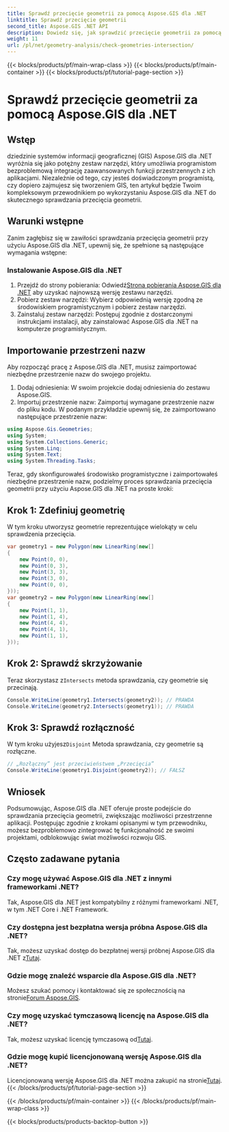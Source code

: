```yaml
---
title: Sprawdź przecięcie geometrii za pomocą Aspose.GIS dla .NET
linktitle: Sprawdź przecięcie geometrii
second_title: Aspose.GIS .NET API
description: Dowiedz się, jak sprawdzić przecięcie geometrii za pomocą Aspose.GIS dla .NET, korzystając ze wskazówek krok po kroku. Ulepsz swój rozwój GIS bez wysiłku.
weight: 11
url: /pl/net/geometry-analysis/check-geometries-intersection/
---
```


{{< blocks/products/pf/main-wrap-class >}}
{{< blocks/products/pf/main-container >}}
{{< blocks/products/pf/tutorial-page-section >}}

# Sprawdź przecięcie geometrii za pomocą Aspose.GIS dla .NET

## Wstęp
dziedzinie systemów informacji geograficznej (GIS) Aspose.GIS dla .NET wyróżnia się jako potężny zestaw narzędzi, który umożliwia programistom bezproblemową integrację zaawansowanych funkcji przestrzennych z ich aplikacjami. Niezależnie od tego, czy jesteś doświadczonym programistą, czy dopiero zajmujesz się tworzeniem GIS, ten artykuł będzie Twoim kompleksowym przewodnikiem po wykorzystaniu Aspose.GIS dla .NET do skutecznego sprawdzania przecięcia geometrii.
## Warunki wstępne
Zanim zagłębisz się w zawiłości sprawdzania przecięcia geometrii przy użyciu Aspose.GIS dla .NET, upewnij się, że spełnione są następujące wymagania wstępne:
### Instalowanie Aspose.GIS dla .NET
1.  Przejdź do strony pobierania: Odwiedź[Strona pobierania Aspose.GIS dla .NET](https://releases.aspose.com/gis/net/) aby uzyskać najnowszą wersję zestawu narzędzi.
2. Pobierz zestaw narzędzi: Wybierz odpowiednią wersję zgodną ze środowiskiem programistycznym i pobierz zestaw narzędzi.
3. Zainstaluj zestaw narzędzi: Postępuj zgodnie z dostarczonymi instrukcjami instalacji, aby zainstalować Aspose.GIS dla .NET na komputerze programistycznym.

## Importowanie przestrzeni nazw
Aby rozpocząć pracę z Aspose.GIS dla .NET, musisz zaimportować niezbędne przestrzenie nazw do swojego projektu.
1. Dodaj odniesienia: W swoim projekcie dodaj odniesienia do zestawu Aspose.GIS.
2. Importuj przestrzenie nazw: Zaimportuj wymagane przestrzenie nazw do pliku kodu. W podanym przykładzie upewnij się, że zaimportowano następujące przestrzenie nazw:
```csharp
using Aspose.Gis.Geometries;
using System;
using System.Collections.Generic;
using System.Linq;
using System.Text;
using System.Threading.Tasks;
```

Teraz, gdy skonfigurowałeś środowisko programistyczne i zaimportowałeś niezbędne przestrzenie nazw, podzielmy proces sprawdzania przecięcia geometrii przy użyciu Aspose.GIS dla .NET na proste kroki:
## Krok 1: Zdefiniuj geometrię
W tym kroku utworzysz geometrie reprezentujące wielokąty w celu sprawdzenia przecięcia.
```csharp
var geometry1 = new Polygon(new LinearRing(new[]
{
    new Point(0, 0),
    new Point(0, 3),
    new Point(3, 3),
    new Point(3, 0),
    new Point(0, 0),
}));
var geometry2 = new Polygon(new LinearRing(new[]
{
    new Point(1, 1),
    new Point(1, 4),
    new Point(4, 4),
    new Point(4, 1),
    new Point(1, 1),
}));
```
## Krok 2: Sprawdź skrzyżowanie
 Teraz skorzystasz z`Intersects` metoda sprawdzania, czy geometrie się przecinają.
```csharp
Console.WriteLine(geometry1.Intersects(geometry2)); // PRAWDA
Console.WriteLine(geometry2.Intersects(geometry1)); // PRAWDA
```
## Krok 3: Sprawdź rozłączność
 W tym kroku użyjesz`Disjoint` Metoda sprawdzania, czy geometrie są rozłączne.
```csharp
// „Rozłączny” jest przeciwieństwem „Przecięcia”
Console.WriteLine(geometry1.Disjoint(geometry2)); // FAŁSZ
```

## Wniosek
Podsumowując, Aspose.GIS dla .NET oferuje proste podejście do sprawdzania przecięcia geometrii, zwiększając możliwości przestrzenne aplikacji. Postępując zgodnie z krokami opisanymi w tym przewodniku, możesz bezproblemowo zintegrować tę funkcjonalność ze swoimi projektami, odblokowując świat możliwości rozwoju GIS.
## Często zadawane pytania
### Czy mogę używać Aspose.GIS dla .NET z innymi frameworkami .NET?
Tak, Aspose.GIS dla .NET jest kompatybilny z różnymi frameworkami .NET, w tym .NET Core i .NET Framework.
### Czy dostępna jest bezpłatna wersja próbna Aspose.GIS dla .NET?
 Tak, możesz uzyskać dostęp do bezpłatnej wersji próbnej Aspose.GIS dla .NET z[Tutaj](https://releases.aspose.com/).
### Gdzie mogę znaleźć wsparcie dla Aspose.GIS dla .NET?
 Możesz szukać pomocy i kontaktować się ze społecznością na stronie[Forum Aspose.GIS](https://forum.aspose.com/c/gis/33).
### Czy mogę uzyskać tymczasową licencję na Aspose.GIS dla .NET?
 Tak, możesz uzyskać licencję tymczasową od[Tutaj](https://purchase.aspose.com/temporary-license/).
### Gdzie mogę kupić licencjonowaną wersję Aspose.GIS dla .NET?
 Licencjonowaną wersję Aspose.GIS dla .NET można zakupić na stronie[Tutaj](https://purchase.aspose.com/buy).
{{< /blocks/products/pf/tutorial-page-section >}}

{{< /blocks/products/pf/main-container >}}
{{< /blocks/products/pf/main-wrap-class >}}

{{< blocks/products/products-backtop-button >}}
